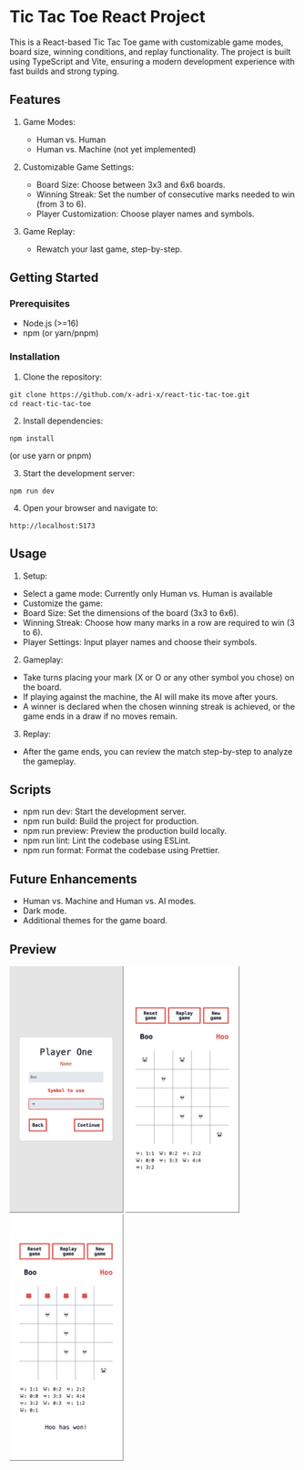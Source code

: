 # Tic Tac Toe React Project

This is a React-based Tic Tac Toe game with customizable game modes, board size, winning conditions, and replay functionality. The project is built using TypeScript and Vite, ensuring a modern development experience with fast builds and strong typing.

## Features

1. Game Modes:

   - Human vs. Human
   - Human vs. Machine (not yet implemented)

2. Customizable Game Settings:

   - Board Size: Choose between 3x3 and 6x6 boards.
   - Winning Streak: Set the number of consecutive marks needed to win (from 3 to 6).
   - Player Customization: Choose player names and symbols.

3. Game Replay:
   - Rewatch your last game, step-by-step.

## Getting Started

### Prerequisites

- Node.js (>=16)
- npm (or yarn/pnpm)

### Installation

1. Clone the repository:

```
git clone https://github.com/x-adri-x/react-tic-tac-toe.git
cd react-tic-tac-toe
```

2. Install dependencies:

```
npm install
```

(or use yarn or pnpm)

3. Start the development server:

```
npm run dev
```

4. Open your browser and navigate to:

```
http://localhost:5173
```

## Usage

1. Setup:

- Select a game mode: Currently only Human vs. Human is available
- Customize the game:
- Board Size: Set the dimensions of the board (3x3 to 6x6).
- Winning Streak: Choose how many marks in a row are required to win (3 to 6).
- Player Settings: Input player names and choose their symbols.

2. Gameplay:

- Take turns placing your mark (X or O or any other symbol you chose) on the board.
- If playing against the machine, the AI will make its move after yours.
- A winner is declared when the chosen winning streak is achieved, or the game ends in a draw if no moves remain.

3. Replay:

- After the game ends, you can review the match step-by-step to analyze the gameplay.

## Scripts

- npm run dev: Start the development server.
- npm run build: Build the project for production.
- npm run preview: Preview the production build locally.
- npm run lint: Lint the codebase using ESLint.
- npm run format: Format the codebase using Prettier.

## Future Enhancements

- Human vs. Machine and Human vs. AI modes.
- Dark mode.
- Additional themes for the game board.

## Preview

<img src="src/assets/player-selection.png" alt="Player Customization" width=200 />
<img src="src/assets/gameplay-1.png" alt="Game in progress" width=200 />
<img src="src/assets/gameplay-2.png" alt="Game has ended" width=200 />

